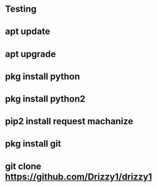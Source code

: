 # Testing


# apt update
# apt upgrade
# pkg install python 
# pkg install python2 
# pip2 install request machanize
# pkg install git
# git clone https://github.com/Drizzy1/drizzy1
